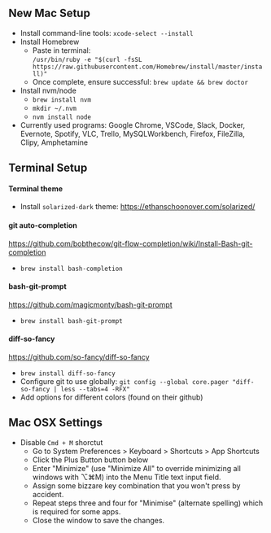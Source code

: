 ## New Mac Setup
* Install command-line tools: `xcode-select --install`
* Install Homebrew 
  * Paste in terminal:  
  `/usr/bin/ruby -e "$(curl -fsSL https://raw.githubusercontent.com/Homebrew/install/master/install)"`
  * Once complete, ensure successful: `brew update && brew doctor`
* Install nvm/node  
  * `brew install nvm`
  * `mkdir ~/.nvm`
  * `nvm install node`
 * Currently used programs: Google Chrome, VSCode, Slack, Docker, Evernote, Spotify, VLC, Trello, MySQLWorkbench, Firefox, FileZilla, Clipy, Amphetamine

## Terminal Setup
#### Terminal theme
* Install `solarized-dark` theme: https://ethanschoonover.com/solarized/

#### git auto-completion
https://github.com/bobthecow/git-flow-completion/wiki/Install-Bash-git-completion  
* `brew install bash-completion`

#### bash-git-prompt
https://github.com/magicmonty/bash-git-prompt  
* `brew install bash-git-prompt`

#### diff-so-fancy
https://github.com/so-fancy/diff-so-fancy  
* `brew install diff-so-fancy`
* Configure git to use globally: `git config --global core.pager "diff-so-fancy | less --tabs=4 -RFX"`
* Add options for different colors (found on their github)

## Mac OSX Settings
* Disable `Cmd + M` shorctut
  * Go to System Preferences > Keyboard > Shortcuts > App Shortcuts
  * Click the Plus Button button below
  * Enter "Minimize" (use "Minimize All" to override minimizing all windows with ⌥⌘M) into the Menu Title text input field.
  * Assign some bizzare key combination that you won't press by accident.
  * Repeat steps three and four for "Minimise" (alternate spelling) which is required for some apps.
  * Close the window to save the changes.
